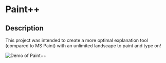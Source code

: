 # Paint++
## Description
This project was intended to create a more optimal explanation tool (compared to MS Paint) with an unlimited landscape to paint and type on!

![Demo of Paint++](https://maxcruickshanks.site/images/paint.png)
